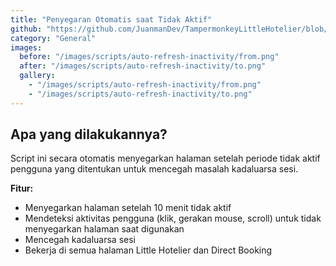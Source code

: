 ```yaml
---
title: "Penyegaran Otomatis saat Tidak Aktif"
github: "https://github.com/JuanmanDev/TampermonkeyLittleHotelier/blob/main/frontdesk/autoRefreshOnInactivity.user.js"
category: "General"
images:
  before: "/images/scripts/auto-refresh-inactivity/from.png"
  after: "/images/scripts/auto-refresh-inactivity/to.png"
  gallery:
    - "/images/scripts/auto-refresh-inactivity/from.png"
    - "/images/scripts/auto-refresh-inactivity/to.png"
---
```


## Apa yang dilakukannya?

Script ini secara otomatis menyegarkan halaman setelah periode tidak aktif pengguna yang ditentukan untuk mencegah masalah kadaluarsa sesi.

**Fitur:**
- Menyegarkan halaman setelah 10 menit tidak aktif
- Mendeteksi aktivitas pengguna (klik, gerakan mouse, scroll) untuk tidak menyegarkan halaman saat digunakan
- Mencegah kadaluarsa sesi
- Bekerja di semua halaman Little Hotelier dan Direct Booking
